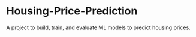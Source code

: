 # Housing-Price-Prediction
A project to build, train, and evaluate ML models to predict housing prices.
